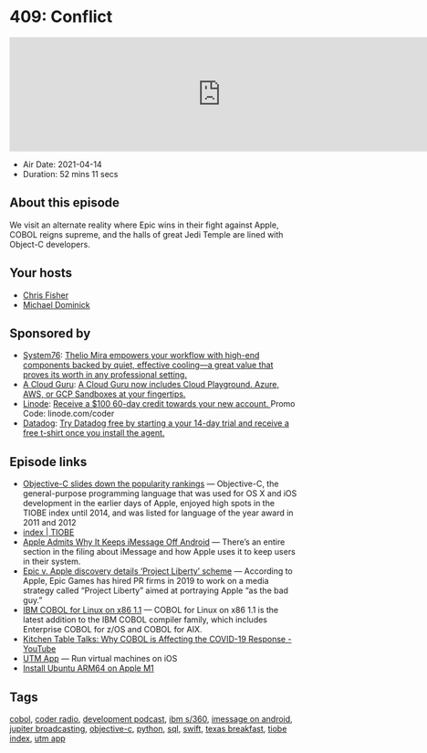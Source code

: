 # 409: Conflict

<iframe src="https://player.fireside.fm/v2/MLf2ZzhC+NVvcwDVW?theme=dark" width="740" height="200" frameborder="0" scrolling="no"></iframe>

* Air Date: 2021-04-14
* Duration: 52 mins 11 secs

## About this episode

We visit an alternate reality where Epic wins in their fight against Apple, COBOL reigns supreme, and the halls of great Jedi Temple are lined with Object-C developers.

## Your hosts
* [Chris Fisher](https://coder.show/hosts/chrislas)
* [Michael Dominick](https://coder.show/hosts/michael)

## Sponsored by

  * [System76](https://system76.com/desktops/thelio-mira): [Thelio Mira empowers your workflow with high-end components backed by quiet, effective cooling—a great value that proves its worth in any professional setting.](https://system76.com/desktops/thelio-mira)
  * [A Cloud Guru](https://acloudguru.com): [A Cloud Guru now includes Cloud Playground. Azure, AWS, or GCP Sandboxes at your fingertips.](https://acloudguru.com)
  * [Linode](https://linode.com/coder): [Receive a $100 60-day credit towards your new account. ](https://linode.com/coder) Promo Code: linode.com/coder
  * [Datadog](http://datadog.com/coderradio): [Try Datadog free by starting a your 14-day trial and receive a free t-shirt once you install the agent.](http://datadog.com/coderradio)



## Episode links

  * [Objective-C slides down the popularity rankings](https://www.techrepublic.com/article/programming-languages-objective-c-slides-down-the-popularity-rankings/ "Objective-C slides down the popularity rankings") — Objective-C, the general-purpose programming language that was used for OS X and iOS development in the earlier days of Apple, enjoyed high spots in the TIOBE index until 2014, and was listed for language of the year award in 2011 and 2012
  * [index | TIOBE ](https://www.tiobe.com/tiobe-index/ "index | TIOBE ")
  * [Apple Admits Why It Keeps iMessage Off Android](https://www.droid-life.com/2021/04/08/apple-android-imessage-lock-in "Apple Admits Why It Keeps iMessage Off Android") — There’s an entire section in the filing about iMessage and how Apple uses it to keep users in their system. 
  * [Epic v. Apple discovery details ‘Project Liberty’ scheme](https://9to5mac.com/2021/04/08/epic-games-apple-discovery-details-project-liberty-scheme-to-skirt-app-store-with-fortnite/ "Epic v. Apple discovery details ‘Project Liberty’ scheme") — According to Apple, Epic Games has hired PR firms in 2019 to work on a media strategy called “Project Liberty” aimed at portraying Apple “as the bad guy.”
  * [IBM COBOL for Linux on x86 1.1](https://www-01.ibm.com/common/ssi/ShowDoc.wss?docURL=/common/ssi/rep_ca/9/872/ENUSAP21-0019/index.html&request_locale=en "IBM COBOL for Linux on x86 1.1") — COBOL for Linux on x86 1.1 is the latest addition to the IBM COBOL compiler family, which includes Enterprise COBOL for z/OS and COBOL for AIX.
  * [Kitchen Table Talks: Why COBOL is Affecting the COVID-19 Response - YouTube](https://www.youtube.com/watch?v=wIBPaaM4SkI "Kitchen Table Talks: Why COBOL is Affecting the COVID-19 Response - YouTube")
  * [UTM App](https://getutm.app/ "UTM App") — Run virtual machines on iOS
  * [Install Ubuntu ARM64 on Apple M1](https://github.com/utmapp/UTM/wiki/Install%20Ubuntu%20ARM64%20on%20Apple%20M1 "Install Ubuntu ARM64 on Apple M1")



## Tags

[cobol](https://coder.show/tags/cobol), [coder radio](https://coder.show/tags/coder%20radio), [development podcast](https://coder.show/tags/development%20podcast), [ibm s/360](https://coder.show/tags/ibm%20s%2F360), [imessage on android](https://coder.show/tags/imessage%20on%20android), [jupiter broadcasting](https://coder.show/tags/jupiter%20broadcasting), [objective-c](https://coder.show/tags/objective-c), [python](https://coder.show/tags/python), [sql](https://coder.show/tags/sql), [swift](https://coder.show/tags/swift), [texas breakfast](https://coder.show/tags/texas%20breakfast), [tiobe index](https://coder.show/tags/tiobe%20index), [utm app](https://coder.show/tags/utm%20app)